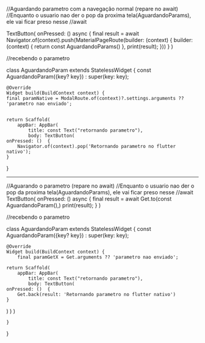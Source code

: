 
//Aguardando parametro com a navegação normal (repare no await)
//Enquanto o usuario nao der o pop da proxima tela(AguardandoParams), ele vai ficar preso nesse //await

TextButton(
	onPressed: () async {
		final result = await Navigator.of(context).push(MaterialPageRoute(builder: (context) {
	builder: (context) {
		return const AguardandoParams()
	},
		print(result);
		}))
	}
)


//recebendo o parametro

class AguardandoParam extends StatelessWidget {
	const AguardandoParam({key? key}) : super(key: key);

	@Override
	Widget build(BuildContext context) {
	final paramNative = ModalRoute.of(context)?.settings.arguments ?? 'parametro nao enviado';
		

	return Scaffold(
		appBar: AppBar(
			title: const Text("retornando parametro"),
			body: TextButton(
	onPressed: ()  {
		Navigator.of(context).pop('Retornando parametro no flutter nativo');
	}
}

-------------------------------------------------------------------------------

//Aguarando o parametro (repare no await)
//Enquanto o usuario nao der o pop da proxima tela(AguardandoParams), ele vai ficar preso nesse //await
TextButton(
	onPressed: () async {
		final result = await Get.to(const AguardandoParam(),)
		print(result);
	}
)

//recebendo o parametro

class AguardandoParam extends StatelessWidget {
	const AguardandoParam({key? key}) : super(key: key);

	@Override
	Widget build(BuildContext context) {
		final paramGetX = Get.arguments ?? 'parametro nao enviado';

	return Scaffold(
		appBar: AppBar(
			title: const Text("retornando parametro"),
			body: TextButton(
	onPressed: ()  {
		Get.back(result: 'Retornando parametro no flutter nativo')
	}
)
		)
	)

	}
}
